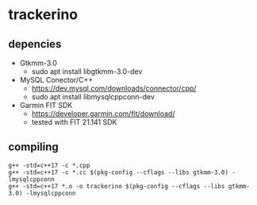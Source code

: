 # trackerino

## depencies
- Gtkmm-3.0
  - sudo apt install libgtkmm-3.0-dev
- MySQL Conector/C++
  - https://dev.mysql.com/downloads/connector/cpp/
  - sudo apt install libmysqlcppconn-dev
- Garmin FIT SDK
  - https://developer.garmin.com/fit/download/
  - tested with FIT 21.141 SDK

## compiling
```
g++ -std=c++17 -c *.cpp
g++ -std=c++17 -c *.cc $(pkg-config --cflags --libs gtkmm-3.0) -lmysqlcppconn
g++ -std=c++17 *.o -o trackerino $(pkg-config --cflags --libs gtkmm-3.0) -lmysqlcppconn
```
